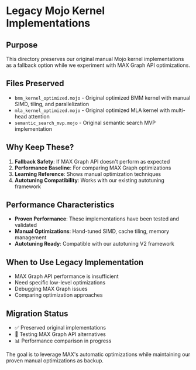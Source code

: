 # Legacy Mojo Kernel Implementations

## Purpose
This directory preserves our original manual Mojo kernel implementations as a fallback option while we experiment with MAX Graph API optimizations.

## Files Preserved
- `bmm_kernel_optimized.mojo` - Original optimized BMM kernel with manual SIMD, tiling, and parallelization
- `mla_kernel_optimized.mojo` - Original optimized MLA kernel with multi-head attention
- `semantic_search_mvp.mojo` - Original semantic search MVP implementation

## Why Keep These?
1. **Fallback Safety**: If MAX Graph API doesn't perform as expected
2. **Performance Baseline**: For comparing MAX Graph optimizations
3. **Learning Reference**: Shows manual optimization techniques
4. **Autotuning Compatibility**: Works with our existing autotuning framework

## Performance Characteristics
- **Proven Performance**: These implementations have been tested and validated
- **Manual Optimizations**: Hand-tuned SIMD, cache tiling, memory management
- **Autotuning Ready**: Compatible with our autotuning V2 framework

## When to Use Legacy Implementation
- MAX Graph API performance is insufficient
- Need specific low-level optimizations
- Debugging MAX Graph issues
- Comparing optimization approaches

## Migration Status
- ✅ Preserved original implementations
- 🔄 Testing MAX Graph API alternatives
- 📊 Performance comparison in progress

The goal is to leverage MAX's automatic optimizations while maintaining our proven manual optimizations as backup.